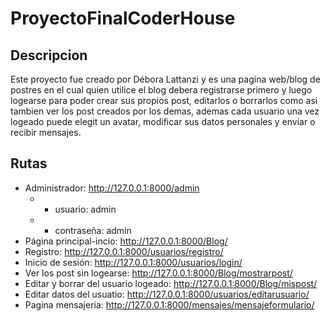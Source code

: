 # ProyectoFinalCoderHouse
## Descripcion
 Este proyecto fue creado por Débora Lattanzi y es una pagina web/blog de postres en el cual quien utilice el blog debera registrarse primero y luego logearse para poder crear sus propios post, editarlos o borrarlos como asi tambien ver los post creados por los demas, ademas cada usuario una vez logeado puede elegit un avatar, modificar sus datos personales y enviar o recibir  mensajes.

## Rutas
- Administrador: http://127.0.0.1:8000/admin
  - * usuario: admin
  - * contraseña: admin
- Página principal-incio: http://127.0.0.1:8000/Blog/
- Registro: http://127.0.0.1:8000/usuarios/registro/
- Inicio de sesión: http://127.0.0.1:8000/usuarios/login/
- Ver los post sin logearse: http://127.0.0.1:8000/Blog/mostrarpost/
- Editar y borrar del usuario logeado: http://127.0.0.1:8000/Blog/mispost/
- Editar datos del usuatio: http://127.0.0.1:8000/usuarios/editarusuario/
- Pagina mensajeria: http://127.0.0.1:8000/mensajes/mensajeformulario/
